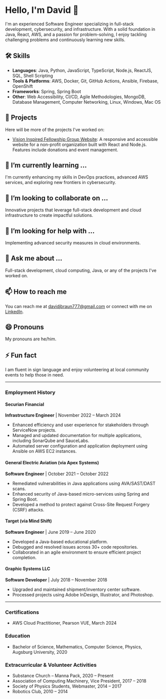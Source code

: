 # Hello, I'm David 👋

I'm an experienced Software Engineer specializing in full-stack development, cybersecurity, and infrastructure. With a solid foundation in Java, React, AWS, and a passion for problem-solving, I enjoy tackling challenging problems and continuously learning new skills. 

## 🛠 Skills
- **Languages**: Java, Python, JavaScript, TypeScript, Node.js, ReactJS, SQL, Shell Scripting
- **Tools & Platforms**: AWS, Docker, Git, GitHub Actions, Ansible, Firebase, OpenShift
- **Frameworks**: Spring, Spring Boot
- **Other**: Web Accessibility, CI/CD, Agile Methodologies, MongoDB, Database Management, Computer Networking, Linux, Windows, Mac OS

## 🔭 Projects
Here will be more of the projects I've worked on:

- [Vision Inspired Fellowship Group Website](https://github.com/DavidBraun777/vifg-website): A responsive and accessible website for a non-profit organization built with React and Node.js. Features include donations and event management.

## 🌱 I’m currently learning ...
I'm currently enhancing my skills in DevOps practices, advanced AWS services, and exploring new frontiers in cybersecurity.

## 👯 I’m looking to collaborate on ...
Innovative projects that leverage full-stack development and cloud infrastructure to create impactful solutions.

## 🤔 I’m looking for help with ...
Implementing advanced security measures in cloud environments.

## 💬 Ask me about ...
Full-stack development, cloud computing, Java, or any of the projects I've worked on.

## 📫 How to reach me
You can reach me at [davidjbraun777@gmail.com](mailto:davidjbraun777@gmail.com) or connect with me on [LinkedIn](https://www.linkedin.com/in/david-braun777/).

## 😄 Pronouns
My pronouns are he/him.

## ⚡ Fun fact
I am fluent in sign language and enjoy volunteering at local community events to help those in need.

---

### Employment History

#### Securian Financial
**Infrastructure Engineer** | November 2022 – March 2024
- Enhanced efficiency and user experience for stakeholders through ServiceNow projects.
- Managed and updated documentation for multiple applications, including SonarQube and SauceLabs.
- Automated server configuration and application deployment using Ansible on AWS EC2 instances.

#### General Electric Aviation (via Apex Systems)
**Software Engineer** | October 2021 – October 2022
- Remediated vulnerabilities in Java applications using AVA/SAST/DAST scans.
- Enhanced security of Java-based micro-services using Spring and Spring Boot.
- Developed a method to protect against Cross-Site Request Forgery (CSRF) attacks.

#### Target (via Mind Shift)
**Software Engineer** | June 2019 – June 2020
- Developed a Java-based educational platform.
- Debugged and resolved issues across 30+ code repositories.
- Collaborated in an agile environment to ensure efficient project completion.

#### Graphic Systems LLC
**Software Developer** | July 2018 – November 2018
- Upgraded and maintained shipment/inventory center software.
- Processed projects using Adobe InDesign, Illustrator, and Photoshop.

---

### Certifications
- AWS Cloud Practitioner, Pearson VUE, March 2024

### Education
- Bachelor of Science, Mathematics, Computer Science, Physics, Augsburg University, 2020

### Extracurricular & Volunteer Activities
- Substance Church – Manna Pack, 2020 – Present
- Association of Computing Machinery, Vice President, 2017 – 2018
- Society of Physics Students, Webmaster, 2014 – 2017
- Robotics Club, 2010 – 2014
